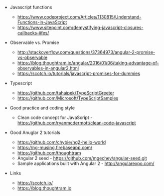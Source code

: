 

* Javascript functions
  * https://www.codeproject.com/Articles/1130815/Understand-Functions-in-JavaScript
  * https://www.sitepoint.com/demystifying-javascript-closures-callbacks-iifes/


* Observable vs. Promise
  * http://stackoverflow.com/questions/37364973/angular-2-promise-vs-observable
  * https://blog.thoughtram.io/angular/2016/01/06/taking-advantage-of-observables-in-angular2.html
  * https://scotch.io/tutorials/javascript-promises-for-dummies


* Typescript
  * https://github.com/tahaipek/TypeScriptGreeter
  * https://github.com/Microsoft/TypeScriptSamples


* Good practice and coding style 
  * Clean code concept for JavaScript - https://github.com/ryanmcdermott/clean-code-javascript


* Good Anuglar 2 tutorials
  * https://github.com/chybie/ng2-hello-world
  * https://ng-musing.firebaseapp.com/
  * https://github.com/thoughtram
  * Angular 2 seed - https://github.com/mgechev/angular-seed.git
  * Sample applications built with Angular 2 - http://angularexpo.com/


* Links
  * https://scotch.io/
  * https://blog.thoughtram.io




